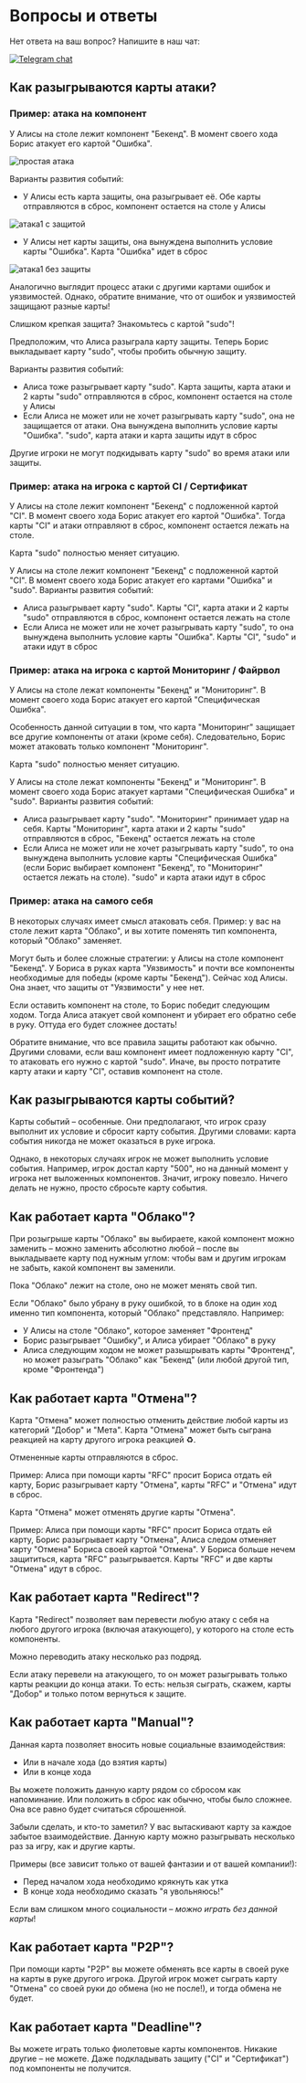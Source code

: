 # Вопросы и ответы

Нет ответа на ваш вопрос?
Напишите в наш чат:

[![Telegram chat](https://img.shields.io/badge/chat-join-blue?logo=telegram)](https://t.me/ship_it_boardgame)

## Как разыгрываются карты атаки?

### Пример: атака на компонент

У Алисы на столе лежит компонент "Бекенд". В момент своего хода Борис атакует его картой "Ошибка".

![простая атака](https://raw.githubusercontent.com/sobolevn/ship-it-boardgame/master/ru/schemas/atack1.jpg)

Варианты развития событий:
- У Алисы есть карта защиты, она разыгрывает её. Обе карты отправляются в сброс, компонент остается на столе у Алисы

![атака1 с защитой](https://raw.githubusercontent.com/sobolevn/ship-it-boardgame/master/ru/schemas/atack1-1.jpg)

- У Алисы нет карты защиты, она вынуждена выполнить условие карты "Ошибка". Карта "Ошибка" идет в сброс

![атака1 без защиты](https://raw.githubusercontent.com/sobolevn/ship-it-boardgame/master/ru/schemas/atack1-2.jpg)

Аналогично выглядит процесс атаки с другими картами ошибок и уязвимостей.
Однако, обратите внимание, что от ошибок и уязвимостей защищают разные карты!

Слишком крепкая защита? Знакомьтесь с картой "sudo"!

Предположим, что Алиса разыграла карту защиты. Теперь Борис выкладывает карту "sudo", чтобы пробить обычную защиту.

Варианты развития событий:
- Алиса тоже разыгрывает карту "sudo". Карта защиты, карта атаки и 2 карты "sudo" отправляются в сброс, компонент остается на столе у Алисы
- Если Алиса не может или не хочет разыгрывать карту "sudo", она не защищается от атаки. Она вынуждена выполнить условие карты "Ошибка". "sudo", карта атаки и карта защиты идут в сброс

Другие игроки не могут подкидывать карту "sudo" во время атаки или защиты.

### Пример: атака на игрока с картой CI / Сертификат

У Алисы на столе лежит компонент "Бекенд" с подложенной картой "CI". В момент своего хода Борис атакует его картой "Ошибка". Тогда карты "CI" и атаки отправляют в сброс, компонент остается лежать на столе.

Карта "sudo" полностью меняет ситуацию.

У Алисы на столе лежит компонент "Бекенд" с подложенной картой "CI". В момент своего хода Борис атакует его картами "Ошибка" и "sudo".
Варианты развития событий:
- Алиса разыгрывает карту "sudo". Карты "CI", карта атаки и 2 карты "sudo" отправляются в сброс, компонент остается лежать на столе
- Если Алиса не может или не хочет разыгрывать карту "sudo", то она вынуждена выполнить условие карты "Ошибка". Карты "CI", "sudo" и атаки идут в сброс

### Пример: атака на игрока с картой Мониторинг / Файрвол

У Алисы на столе лежат компоненты "Бекенд" и "Мониторинг". В момент своего хода Борис атакует его картой "Специфическая Ошибка".

Особенность данной ситуации в том, что карта "Мониторинг" защищает все другие компоненты от атаки (кроме себя). Следовательно, Борис может атаковать только компонент "Мониторинг".

Карта "sudo" полностью меняет ситуацию.

У Алисы на столе лежат компоненты "Бекенд" и "Мониторинг". В момент своего хода Борис атакует картами "Специфическая Ошибка" и "sudo".
Варианты развития событий:
- Алиса разыгрывает карту "sudo". "Мониторинг" принимает удар на себя. Карты "Мониторинг", карта атаки и 2 карты "sudo" отправляются в сброс, "Бекенд" остается лежать на столе
- Если Алиса не может или не хочет разыгрывать карту "sudo", то она вынуждена выполнить условие карты "Специфическая Ошибка" (если Борис выбирает компонент "Бекенд", то "Мониторинг" остается лежать на столе). "sudo" и карта атаки идут в сброс

### Пример: атака на самого себя

В некоторых случаях имеет смысл атаковать себя. Пример: у вас на столе лежит карта "Облако", и вы хотите поменять тип компонента, который "Облако" заменяет.

Могут быть и более сложные стратегии: у Алисы на столе компонент "Бекенд". У Бориса в руках карта "Уязвимость" и почти все компоненты необходимые для победы (кроме карты "Бекенд"). Сейчас ход Алисы. Она знает, что защиты от "Уязвимости" у нее нет.

Если оставить компонент на столе, то Борис победит следующим ходом. Тогда Алиса атакует свой компонент и убирает его обратно себе в руку. Оттуда его будет сложнее достать!

Обратите внимание, что все правила защиты работают как обычно. Другими словами, если ваш компонент имеет подложенную карту "CI", то атаковать его нужно с картой "sudo". Иначе, вы просто потратите карту атаки и карту "CI", оставив компонент на столе.

## Как разыгрываются карты событий?

Карты событий – особенные. Они предполагают, что игрок сразу выполнит их условие и сбросит карту события. Другими словами: карта события никогда не может оказаться в руке игрока.

Однако, в некоторых случаях игрок не может выполнить условие события. Например, игрок достал карту "500", но на данный момент у игрока нет выложенных компонентов. Значит, игроку повезло. Ничего делать не нужно, просто сбросьте карту события.

## Как работает карта "Облако"?

При розыгрыше карты "Облако" вы выбираете, какой компонент можно заменить – можно заменить абсолютно любой – после вы выкладываете карту под нужным углом: чтобы вам и другим игрокам не забыть, какой компонент вы заменили.

Пока "Облако" лежит на столе, оно не может менять свой тип.

Если "Облако" было убрану в руку ошибкой, то в блоке на один ход именно тип компонента, который "Облако" представляло. Например:
- У Алисы на столе "Облако", которое заменяет "Фронтенд"
- Борис разыгрывает "Ошибку", и Алиса убирает "Облако" в руку
- Алиса следующим ходом не может разышрывать карты "Фронтенд", но может разыграть "Облако" как "Бекенд" (или любой другой тип, кроме "Фронтенда")

## Как работает карта "Отмена"?

Карта "Отмена" может полностью отменить действие любой карты из категорий "Добор" и "Мета".
Карта "Отмена" может быть сыграна реакцией на карту другого игрока реакцией ♻️.

Отмененные карты отправляются в сброс.

Пример: Алиса при помощи карты "RFC" просит Бориса отдать ей карту, Борис разыгрывает карту "Отмена", карты "RFC" и "Отмена" идут в сброс.

Карта "Отмена" может отменять другие карты "Отмена".

Пример: Алиса при помощи карты "RFC" просит Бориса отдать ей карту, Борис разыгрывает карту "Отмена", Алиса следом отменяет карту "Отмена" Бориса своей картой "Отмена". У Бориса больше нечем защититься, карта "RFC" разыгрывается. Карты "RFC" и две карты "Отмена" идут в сброс.

## Как работает карта "Redirect"?

Карта "Redirect" позволяет вам перевести любую атаку с себя на любого другого игрока (включая атакующего), у которого на столе есть компоненты.

Можно переводить атаку несколько раз подряд.

Если атаку перевели на атакующего, то он может разыгрывать только карты реакции до конца атаки. То есть: нельзя сыграть, скажем, карты "Добор" и только потом вернуться к защите.

## Как работает карта "Manual"?

Данная карта позволяет вносить новые социальные взаимодействия:
- Или в начале хода (до взятия карты)
- Или в конце хода

Вы можете положить данную карту рядом со сбросом как напоминание. Или положить в сброс как обычно, чтобы было сложнее. Она все равно будет считаться сброшенной.

Забыли сделать, и кто-то заметил? У вас вытаскивают карту за каждое забытое взаимодействие.
Данную карту можно разыгрывать несколько раз за игру, как и другие карты.

Примеры (все зависит только от вашей фантазии и от вашей компании!):
- Перед началом хода необходимо крякнуть как утка
- В конце хода необходимо сказать "я увольняюсь!"

Если вам слишком много социальности – *можно играть без данной карты*!

## Как работает карта "P2P"?

При помощи карты "P2P" вы можете обменять все карты в своей руке на карты в руке другого игрока. Другой игрок может сыграть карту "Отмена" со своей руки до обмена (но не после!), и тогда обмена не будет.

## Как работает карта "Deadline"?

Вы можете играть только фиолетовые карты компонентов. Никакие другие – не можете.
Даже подкладывать защиту ("CI" и "Сертификат") под компоненты не получится.
